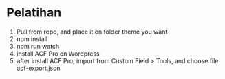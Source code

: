 # Pelatihan

1. Pull from repo, and place it on folder theme you want
2. npm install
3. npm run watch
4. install ACF Pro on Wordpress
5. after install ACF Pro, import from Custom Field > Tools, and choose file acf-export.json